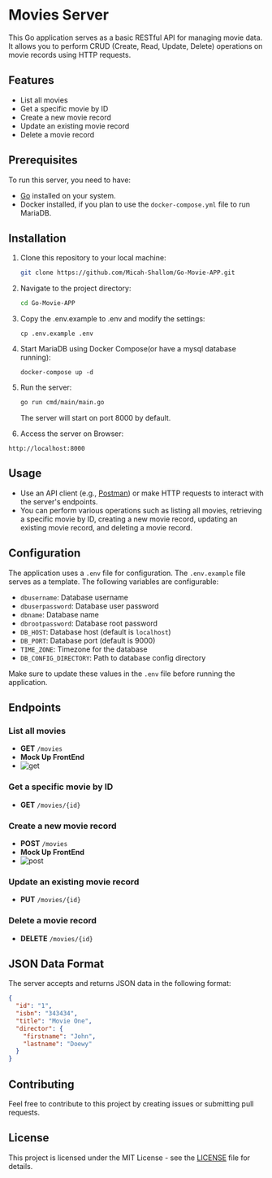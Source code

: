 # Movies Server

This Go application serves as a basic RESTful API for managing movie data. It allows you to perform CRUD (Create, Read, Update, Delete) operations on movie records using HTTP requests.

## Features

- List all movies
- Get a specific movie by ID
- Create a new movie record
- Update an existing movie record
- Delete a movie record

## Prerequisites

To run this server, you need to have:

- [Go](https://golang.org/doc/install) installed on your system.
- Docker installed, if you plan to use the `docker-compose.yml` file to run MariaDB.

## Installation

1. Clone this repository to your local machine:

   ```bash
   git clone https://github.com/Micah-Shallom/Go-Movie-APP.git
   ```
2. Navigate to the project directory:

   ```bash
   cd Go-Movie-APP
   ```
3. Copy the .env.example to .env and modify the settings:

   ```
   cp .env.example .env
   ```
4. Start MariaDB using Docker Compose(or have a mysql database running):

   ```
   docker-compose up -d
   ```
5. Run the server:

   ```bash
   go run cmd/main/main.go
   ```

   The server will start on port 8000 by default.
6. Access the server on Browser:

```http
http://localhost:8000
```

## Usage

- Use an API client (e.g., [Postman](https://www.postman.com/)) or make HTTP requests to interact with the server's endpoints.
- You can perform various operations such as listing all movies, retrieving a specific movie by ID, creating a new movie record, updating an existing movie record, and deleting a movie record.

## Configuration

The application uses a `.env` file for configuration. The `.env.example` file serves as a template. The following variables are configurable:

- `dbusername`: Database username
- `dbuserpassword`: Database user password
- `dbname`: Database name
- `dbrootpassword`: Database root password
- `DB_HOST`: Database host (default is `localhost`)
- `DB_PORT`: Database port (default is 9000)
- `TIME_ZONE`: Timezone for the database
- `DB_CONFIG_DIRECTORY`: Path to database config directory

Make sure to update these values in the `.env` file before running the application.

## Endpoints

### List all movies

- **GET** `/movies`
- **Mock Up FrontEnd**
- ![get](https://github.com/Micah-Shallom/Go-Movie-APP/assets/64049432/33c6143a-cfdb-4583-883a-3b4f5b4051d9)
### Get a specific movie by ID

- **GET** `/movies/{id}`

### Create a new movie record

- **POST** `/movies`
- **Mock Up FrontEnd**
- ![post](https://github.com/Micah-Shallom/Go-Movie-APP/assets/64049432/05b60567-2588-4fc5-9370-13591e177bb3)


### Update an existing movie record

- **PUT** `/movies/{id}`

### Delete a movie record

- **DELETE** `/movies/{id}`

## JSON Data Format

The server accepts and returns JSON data in the following format:

```json
{
  "id": "1",
  "isbn": "343434",
  "title": "Movie One",
  "director": {
    "firstname": "John",
    "lastname": "Doewy"
  }
}
```

## Contributing

Feel free to contribute to this project by creating issues or submitting pull requests.

## License

This project is licensed under the MIT License - see the [LICENSE](LICENSE) file for details.
